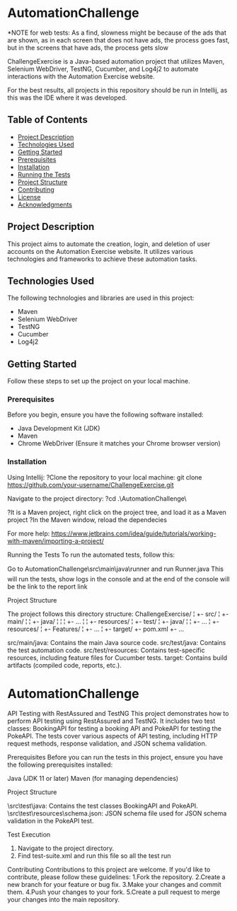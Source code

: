# AutomationChallenge


*NOTE for web tests: As a find, slowness might be because of the ads that are shown, as in each screen that does not have ads, the process goes fast, but in the screens that have ads, the process gets slow

ChallengeExercise is a Java-based automation project that utilizes Maven, Selenium WebDriver, TestNG, Cucumber, and Log4j2 to automate 
interactions with the Automation Exercise website.

For the best results, all projects in this repository should be run in Intellij, as this was the IDE where it was developed.

## Table of Contents

- [Project Description](#project-description)
- [Technologies Used](#technologies-used)
- [Getting Started](#getting-started) 
 - [Prerequisites](#prerequisites) 
 - [Installation](#installation)
- [Running the Tests](#running-the-tests)
- [Project Structure](#project-structure)
- [Contributing](#contributing)
- [License](#license)
- [Acknowledgments](#acknowledgments)

## Project Description

This project aims to automate the creation, login, and deletion of user accounts on the Automation Exercise website. It utilizes various technologies and 
frameworks to achieve these automation tasks.

## Technologies Used

The following technologies and libraries are used in this project:
- Maven
- Selenium WebDriver
- TestNG
- Cucumber
- Log4j2

## Getting Started

Follow these steps to set up the project on your local machine.

### Prerequisites

Before you begin, ensure you have the following software installed:
- Java Development Kit (JDK)
- Maven
- Chrome WebDriver (Ensure it matches your Chrome browser version)

### Installation
Using Intellij:
?Clone the repository to your local machine:
 git clone https://github.com/your-username/ChallengeExercise.git

Navigate to the project directory:
?cd .\AutomationChallenge\

?It is a Maven project, right click on the project tree, and load it as a Maven project
?In the Maven window, reload the dependecies


For more help: https://www.jetbrains.com/idea/guide/tutorials/working-with-maven/importing-a-project/

Running the Tests
To run the automated tests, follow this:

Go to AutomationChallenge\src\main\java\runner and run Runner.java
This will run the tests, show logs in the console and at the end of the console will be the link to the report link

Project Structure

The project follows this directory structure:
ChallengeExercise/
¦
+- src/
¦   +- main/
¦   ¦   +- java/
¦   ¦   ¦   +- ...
¦   ¦   +- resources/
¦   +- test/
¦       +- java/
¦       ¦   +- ...
¦       +- resources/
¦           +- Features/
¦               +- ...
¦
+- target/
+- pom.xml
+- ...


src/main/java: Contains the main Java source code.
src/test/java: Contains the test automation code.
src/test/resources: Contains test-specific resources, including feature files for Cucumber tests.
target: Contains build artifacts (compiled code, reports, etc.).


# AutomationChallenge

API Testing with RestAssured and TestNG
This project demonstrates how to perform API testing using RestAssured and TestNG. It includes two test classes: BookingAPI for testing a booking API and 
PokeAPI for testing the PokeAPI. The tests cover various aspects of API testing, including HTTP request methods, response validation, and JSON schema validation.

Prerequisites
Before you can run the tests in this project, ensure you have the following prerequisites installed:

Java (JDK 11 or later)
Maven (for managing dependencies)

Project Structure

\src\test\java\: Contains the test classes BookingAPI and PokeAPI.
\src\test\resources\schema.json: JSON schema file used for JSON schema validation in the PokeAPI test.

Test Execution
1. Navigate to the project directory.
2. Find test-suite.xml and run this file so all the test run


Contributing
Contributions to this project are welcome. If you'd like to contribute, please follow these guidelines:
1.Fork the repository.
2.Create a new branch for your feature or bug fix.
3.Make your changes and commit them.
4.Push your changes to your fork.
5.Create a pull request to merge your changes into the main repository.

